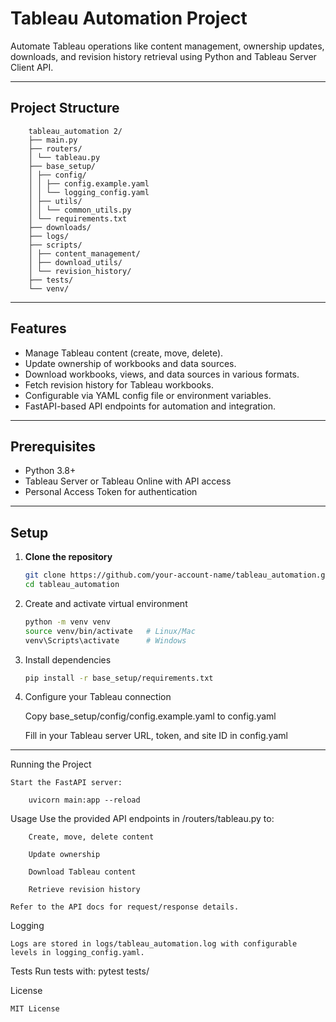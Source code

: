 # Tableau Automation Project

Automate Tableau operations like content management, ownership updates, downloads, and revision history retrieval using Python and Tableau Server Client API.

---

## Project Structure

```plaintext
    tableau_automation 2/
    ├── main.py
    ├── routers/
    │ └── tableau.py
    ├── base_setup/
    │ ├── config/
    │ │ ├── config.example.yaml
    │ │ └── logging_config.yaml
    │ ├── utils/
    │ │ └── common_utils.py
    │ └── requirements.txt
    ├── downloads/
    ├── logs/
    ├── scripts/
    │ ├── content_management/
    │ ├── download_utils/
    │ └── revision_history/
    ├── tests/
    └── venv/
```



---

## Features

- Manage Tableau content (create, move, delete).
- Update ownership of workbooks and data sources.
- Download workbooks, views, and data sources in various formats.
- Fetch revision history for Tableau workbooks.
- Configurable via YAML config file or environment variables.
- FastAPI-based API endpoints for automation and integration.

---

## Prerequisites

- Python 3.8+
- Tableau Server or Tableau Online with API access
- Personal Access Token for authentication

---

## Setup

1. **Clone the repository**

    ```bash
    git clone https://github.com/your-account-name/tableau_automation.git
    cd tableau_automation
    ``` 


2. Create and activate virtual environment

    ```bash
    python -m venv venv
    source venv/bin/activate   # Linux/Mac
    venv\Scripts\activate      # Windows
    ```

3. Install dependencies

    ```bash
    pip install -r base_setup/requirements.txt
    ```


4. Configure your Tableau connection

    Copy base_setup/config/config.example.yaml to config.yaml

    Fill in your Tableau server URL, token, and site ID in config.yaml

---
 
 
Running the Project

    Start the FastAPI server:

        uvicorn main:app --reload


Usage
    Use the provided API endpoints in /routers/tableau.py to:

        Create, move, delete content

        Update ownership

        Download Tableau content

        Retrieve revision history

    Refer to the API docs for request/response details.


Logging

    Logs are stored in logs/tableau_automation.log with configurable levels in logging_config.yaml.


Tests
    Run tests with:
        pytest tests/


License

    MIT License
